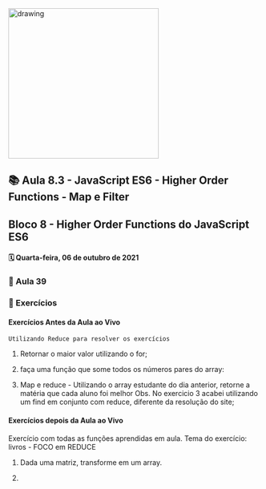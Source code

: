 <img src="https://user-images.githubusercontent.com/87394535/129942939-007fc304-2ac0-431d-b018-685951e5750f.png" alt="drawing" width="300"/>

## 📚 Aula 8.3 - JavaScript ES6 - Higher Order Functions - Map e Filter

## Bloco 8 - Higher Order Functions do JavaScript ES6

#### 🗓️ Quarta-feira, 06 de outubro de 2021

### 📖 Aula 39

### 📓 Exercícios

#### Exercícios Antes da Aula ao Vivo

    Utilizando Reduce para resolver os exercícios

1. Retornar o maior valor utilizando o for;

2. faça uma função que some todos os números pares do array:

3. Map e reduce - Utilizando o array estudante do dia anterior, retorne a matéria que cada aluno foi melhor
   Obs. No exercicio 3 acabei utilizando um find em conjunto com reduce, diferente da resolução do site;

#### Exercícios depois da Aula ao Vivo

Exercício com todas as funções aprendidas em aula. Tema do exercício: livros - FOCO em REDUCE

1. Dada uma matriz, transforme em um array.

2.
